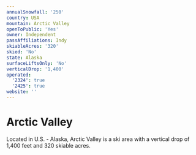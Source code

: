 ```yaml
---
annualSnowfall: '250'
country: USA
mountain: Arctic Valley
openToPublic: 'Yes'
owner: Independent
passAffiliations: Indy
skiableAcres: '320'
skied: 'No'
state: Alaska
surfaceLiftsOnly: 'No'
verticalDrop: '1,400'
operated:
  '2324': true
  '2425': true
website: ''
---
```



# Arctic Valley

Located in U.S. - Alaska, Arctic Valley is a ski area with a vertical drop of 1,400 feet and 320 skiable acres.
